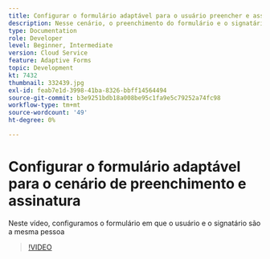 ```yaml
---
title: Configurar o formulário adaptável para o usuário preencher e assinar
description: Nesse cenário, o preenchimento do formulário e o signatário são a mesma pessoa.
type: Documentation
role: Developer
level: Beginner, Intermediate
version: Cloud Service
feature: Adaptive Forms
topic: Development
kt: 7432
thumbnail: 332439.jpg
exl-id: feab7e1d-3998-41ba-8326-bbff14564494
source-git-commit: b3e9251bdb18a008be95c1fa9e5c79252a74fc98
workflow-type: tm+mt
source-wordcount: '49'
ht-degree: 0%

---
```


# Configurar o formulário adaptável para o cenário de preenchimento e assinatura


Neste vídeo, configuramos o formulário em que o usuário e o signatário são a mesma pessoa

>[!VIDEO](https://video.tv.adobe.com/v/332439?quality=12&learn=on)
